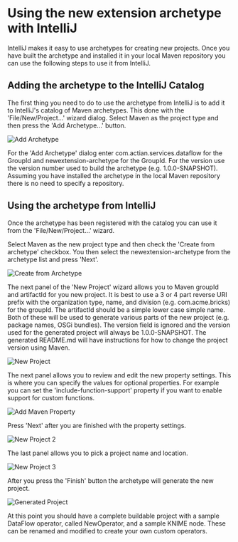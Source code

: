 # Using the new extension archetype with IntelliJ

IntelliJ makes it easy to use archetypes for creating new projects.   Once you have built the archetype and installed
it in your local Maven repository you can use the following steps to use it from IntelliJ.

## Adding the archetype to the IntelliJ Catalog

The first thing you need to do to use the archetype from IntelliJ is to add it to IntelliJ's catalog of Maven archetypes.
This done with the 'File/New/Project...' wizard dialog.  Select Maven as the project type and then press the 'Add Archetype...'
button.


![Add Archetype](https://raw.githubusercontent.com/pcdingman/df-newextension-archetype/master/examples/IntelliJ/step1.png)

For the 'Add Archetype' dialog enter com.actian.services.dataflow for the GroupId and newextension-archetype for the
GroupId.  For the version use the version number used to build the archetype (e.g. 1.0.0-SNAPSHOT).  Assuming
you have installed the archetype in the local Maven repository there is no need to specify a repository.

## Using the archetype from IntelliJ

Once the archetype has been registered with the catalog you can use it from the 'File/New/Project...' wizard.

Select Maven as the new project type and then check the 'Create from archetype' checkbox.   You then select the
newextension-archetype from the archetype list and press 'Next'.

![Create from Archetype](https://raw.githubusercontent.com/pcdingman/df-newextension-archetype/master/examples/IntelliJ/step2.png)

The next panel of the 'New Project' wizard allows you to Maven groupId and artifactId for you new project.   It is best
to use a 3 or 4 part reverse URI prefix with the organization type, name, and division (e.g. com.acme.bricks) for the
groupId.  The artifactId should be a simple lower case simple name.   Both of these will be used to generate various
parts of the new project (e.g. package names, OSGi bundles).  The version field is ignored and the version used for
the generated project will always be 1.0.0-SNAPSHOT.  The generated README.md will have instructions for how to change
the project version using Maven.

![New Project](https://raw.githubusercontent.com/pcdingman/df-newextension-archetype/master/examples/IntelliJ/step3.png)

The next panel allows you to review and edit the new property settings.  This is where you can specify the values for
optional properties.  For example you can set the 'include-function-support' property if you want to enable support
for custom functions.

![Add Maven Property](https://raw.githubusercontent.com/pcdingman/df-newextension-archetype/master/examples/IntelliJ/step4.png)

Press 'Next' after you are finished with the property settings.

![New Project 2](https://raw.githubusercontent.com/pcdingman/df-newextension-archetype/master/examples/IntelliJ/step5.png)

The last panel allows you to pick a project name and location.

![New Project 3](https://raw.githubusercontent.com/pcdingman/df-newextension-archetype/master/examples/IntelliJ/step6.png)

After you press the 'Finish' button the archetype will generate the new project.

![Generated Project](https://raw.githubusercontent.com/pcdingman/df-newextension-archetype/master/examples/IntelliJ/step7.png)

At this point you should have a complete buildable project with a sample DataFlow operator, called NewOperator, and a
sample KNIME node.   These can be renamed and modified to create your own custom operators.